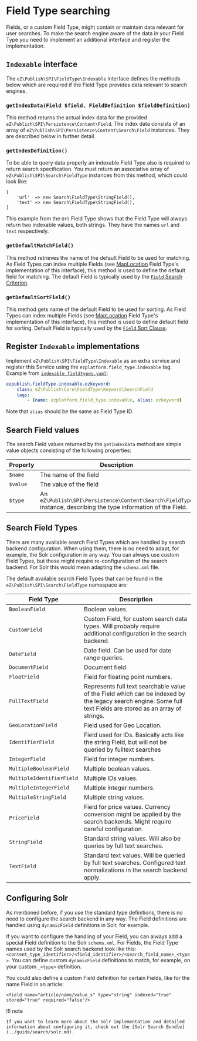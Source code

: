 # Field Type searching

Fields, or a custom Field Type, might contain or maintain data relevant for user searches.
To make the search engine aware of the data in your Field Type you need to implement an additional interface and register the implementation.

## `Indexable` interface

The `eZ\Publish\SPI\FieldType\Indexable` interface defines the methods below which are required if the Field Type provides data relevant to search engines.

### `getIndexData(Field $field, FieldDefinition $fieldDefinition)`

This method returns the actual index data for the provided `eZ\Publish\SPI\Persistence\Content\Field`. The index data consists of an array of `eZ\Publish\SPI\Persistence\Content\Search\Field` instances. They are described below in further detail.

### `getIndexDefinition()`

To be able to query data properly an indexable Field Type also is required to return search specification. You must return an associative array of `eZ\Publish\SPI\Search\FieldType` instances from this method, which could look like:

```
[
    'url'  => new Search\FieldType\StringField(),
    'text' => new Search\FieldType\StringField(),
]
```

This example from the `Url` Field Type shows that the Field Type will always return two indexable values, both strings. They have the names `url` and `text` respectively.

### `getDefaultMatchField()`

This method retrieves the name of the default Field to be used for matching. As Field Types can index multiple Fields (see [MapLocation](field_types_reference/maplocationfield.md) Field Type's implementation of this interface), this method is used to define the default field for matching. The default Field is typically used by the [`Field` Search Criterion](../guide/search/criteria_reference/field_criterion.md).

### `getDefaultSortField()`

This method gets name of the default Field to be used for sorting. As Field Types can index multiple Fields (see [MapLocation](field_types_reference/maplocationfield.md) Field Type's implementation of this interface), this method is used to define default field for sorting. Default Field is typically used by the [`Field` Sort Clause](../guide/search/sort_clause_reference/field_sort_clause.md).

## Register `Indexable` implementations

Implement `eZ\Publish\SPI\FieldType\Indexable` as an extra service and register this Service using the `ezplatform.field_type.indexable` tag. Example from [`indexable_fieldtypes.yaml`](https://github.com/ezsystems/ezplatform-kernel/blob/v1.0.0/eZ/Publish/Core/settings/indexable_fieldtypes.yml):

``` yaml
ezpublish.fieldType.indexable.ezkeyword:
    class: eZ\Publish\Core\FieldType\Keyword\SearchField
    tags:
        - {name: ezplatform.field_type.indexable, alias: ezkeyword}
```

Note that `alias` should be the same as Field Type ID.

## Search Field values

The search Field values returned by the `getIndexData` method are simple value objects consisting of the following properties:

|Property|Description|
|--------|-----------|
|`$name`|The name of the field|
|`$value`|The value of the field|
|`$type`|An `eZ\Publish\SPI\Persistence\Content\Search\FieldType` instance, describing the type information of the Field.|

## Search Field Types

There are many available search Field Types which are handled by search backend configuration. When using them, there is no need to adapt, for example, the Solr configuration in any way. You can always use custom Field Types, but these might require re-configuration of the search backend. For Solr this would mean adapting the `schema.xml` file.

The default available search Field Types that can be found in the `eZ\Publish\SPI\Search\FieldType` namespace are:

|Field Type|Description|
|--------|-----------|
|`BooleanField`|Boolean values.|
|`CustomField`|Custom Field, for custom search data types. Will probably require additional configuration in the search backend.|
|`DateField`|Date field. Can be used for date range queries.|
|`DocumentField`|Document field|
|`FloatField`|Field for floating point numbers.|
|`FullTextField`|Represents full text searchable value of the Field which can be indexed by the legacy search engine. Some full text Fields are stored as an array of strings.|
|`GeoLocationField`|Field used for Geo Location.|
|`IdentifierField`|Field used for IDs. Basically acts like the string Field, but will not be queried by fulltext searches|
|`IntegerField`|Field for integer numbers.|
|`MultipleBooleanField`|Multiple boolean values.|
|`MultipleIdentifierField`|Multiple IDs values.|
|`MultipleIntegerField`|Multiple integer numbers.|
|`MultipleStringField`|Multiple string values.|
|`PriceField`|Field for price values. Currency conversion might be applied by the search backends. Might require careful configuration.|
|`StringField`|Standard string values. Will also be queries by full text searches.|
|`TextField`|Standard text values. Will be queried by full text searches. Configured text normalizations in the search backend apply.|

## Configuring Solr

As mentioned before, if you use the standard type definitions, there is no need to configure the search backend in any way.
The Field definitions are handled using `dynamicField` definitions in Solr, for example.

If you want to configure the handling of your Field, you can always add a special Field definition to the Solr `schema.xml`. For Fields, the Field Type names used by the Solr search backend look like this: `<content_type_identifier>/<field_identifier>/<search_field_name>_<type>`.
You can define custom `dynamicField` definitions to match, for example, on your custom `_<type>` definition.

You could also define a custom Field definition for certain Fields, like for the name Field in an article:

```
<field name="article/name/value_s" type="string" indexed="true" stored="true" required="false"/>
```

!!! note

    If you want to learn more about the Solr implementation and detailed information about configuring it, check out the [Solr Search Bundle](../guide/search/solr.md).
